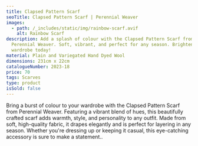 ```yaml
---
title: Clapsed Pattern Scarf
seoTitle: Clapsed Pattern Scarf | Perennial Weaver
images:
  - path: /_includes/static/img/rainbow-scarf.avif
    alt: Rainbow Scarf
description: Add a splash of colour with the Clapsed Pattern Scarf from
  Perennial Weaver. Soft, vibrant, and perfect for any season. Brighten up your
  wardrobe today!
material: Plain and Variegated Hand Dyed Wool
dimensions: 231cm x 22cm
catalogueNumber: 2023-18
price: 70
tags: Scarves
type: product
isSold: false
---
```

Bring a burst of colour to your wardrobe with the Clapsed Pattern Scarf from Perennial Weaver. Featuring a vibrant blend of hues, this beautifully crafted scarf adds warmth, style, and personality to any outfit. Made from soft, high-quality fabric, it drapes elegantly and is perfect for layering in any season. Whether you're dressing up or keeping it casual, this eye-catching accessory is sure to make a statement..
